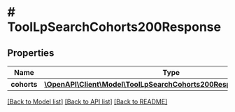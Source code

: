 # # ToolLpSearchCohorts200Response

## Properties

Name | Type | Description | Notes
------------ | ------------- | ------------- | -------------
**cohorts** | [**\OpenAPI\Client\Model\ToolLpSearchCohorts200ResponseCohortsInner[]**](ToolLpSearchCohorts200ResponseCohortsInner.md) |  |

[[Back to Model list]](../../README.md#models) [[Back to API list]](../../README.md#endpoints) [[Back to README]](../../README.md)
